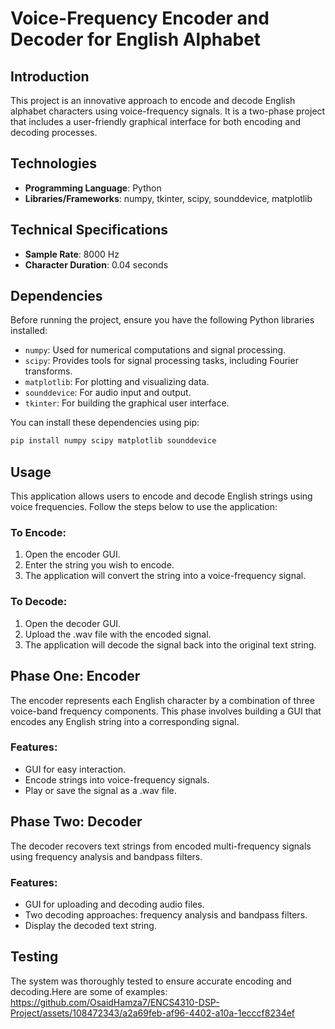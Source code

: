 # Voice-Frequency Encoder and Decoder for English Alphabet

## Introduction
This project is an innovative approach to encode and decode English alphabet characters using voice-frequency signals. It is a two-phase project that includes a user-friendly graphical interface for both encoding and decoding processes.

## Technologies
- **Programming Language**: Python
- **Libraries/Frameworks**: numpy, tkinter, scipy, sounddevice, matplotlib
  
## Technical Specifications
- **Sample Rate**: 8000 Hz
- **Character Duration**: 0.04 seconds

## Dependencies
Before running the project, ensure you have the following Python libraries installed:

- `numpy`: Used for numerical computations and signal processing.
- `scipy`: Provides tools for signal processing tasks, including Fourier transforms.
- `matplotlib`: For plotting and visualizing data.
- `sounddevice`: For audio input and output.
- `tkinter`: For building the graphical user interface.

You can install these dependencies using pip:

```bash
pip install numpy scipy matplotlib sounddevice
```

## Usage
This application allows users to encode and decode English strings using voice frequencies. Follow the steps below to use the application:

### To Encode:
1. Open the encoder GUI.
2. Enter the string you wish to encode.
3. The application will convert the string into a voice-frequency signal.

### To Decode:
1. Open the decoder GUI.
2. Upload the .wav file with the encoded signal.
3. The application will decode the signal back into the original text string.

## Phase One: Encoder
The encoder represents each English character by a combination of three voice-band frequency components. This phase involves building a GUI that encodes any English string into a corresponding signal.

### Features:
- GUI for easy interaction.
- Encode strings into voice-frequency signals.
- Play or save the signal as a .wav file.

## Phase Two: Decoder
The decoder recovers text strings from encoded multi-frequency signals using frequency analysis and bandpass filters.

### Features:
- GUI for uploading and decoding audio files.
- Two decoding approaches: frequency analysis and bandpass filters.
- Display the decoded text string.

## Testing
The system was thoroughly tested to ensure accurate encoding and decoding.Here are some of examples:
https://github.com/OsaidHamza7/ENCS4310-DSP-Project/assets/108472343/a2a69feb-af96-4402-a10a-1ecccf8234ef

